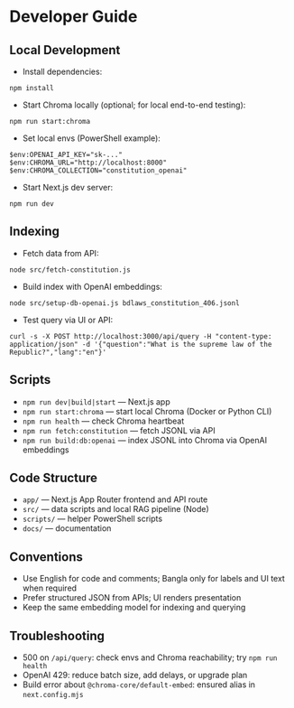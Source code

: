# Developer Guide

## Local Development

- Install dependencies:
```
npm install
```
- Start Chroma locally (optional; for local end-to-end testing):
```
npm run start:chroma
```
- Set local envs (PowerShell example):
```
$env:OPENAI_API_KEY="sk-..."
$env:CHROMA_URL="http://localhost:8000"
$env:CHROMA_COLLECTION="constitution_openai"
```
- Start Next.js dev server:
```
npm run dev
```

## Indexing

- Fetch data from API:
```
node src/fetch-constitution.js
```
- Build index with OpenAI embeddings:
```
node src/setup-db-openai.js bdlaws_constitution_406.jsonl
```
- Test query via UI or API:
```
curl -s -X POST http://localhost:3000/api/query -H "content-type: application/json" -d '{"question":"What is the supreme law of the Republic?","lang":"en"}'
```

## Scripts

- `npm run dev|build|start` — Next.js app
- `npm run start:chroma` — start local Chroma (Docker or Python CLI)
- `npm run health` — check Chroma heartbeat
- `npm run fetch:constitution` — fetch JSONL via API
- `npm run build:db:openai` — index JSONL into Chroma via OpenAI embeddings

## Code Structure

- `app/` — Next.js App Router frontend and API route
- `src/` — data scripts and local RAG pipeline (Node)
- `scripts/` — helper PowerShell scripts
- `docs/` — documentation

## Conventions

- Use English for code and comments; Bangla only for labels and UI text when required
- Prefer structured JSON from APIs; UI renders presentation
- Keep the same embedding model for indexing and querying

## Troubleshooting

- 500 on `/api/query`: check envs and Chroma reachability; try `npm run health`
- OpenAI 429: reduce batch size, add delays, or upgrade plan
- Build error about `@chroma-core/default-embed`: ensured alias in `next.config.mjs`

